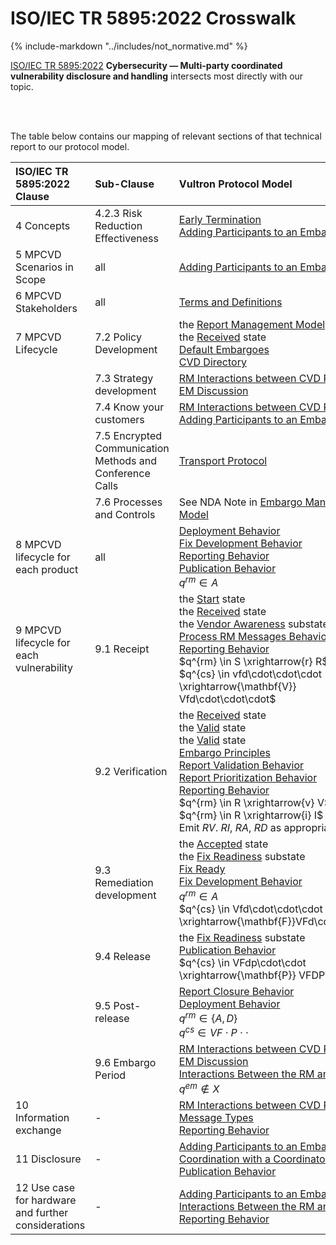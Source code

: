 # ISO/IEC TR 5895:2022 Crosswalk

{% include-markdown "../includes/not_normative.md" %}

[ISO/IEC TR 5895:2022](https://www.iso.org/standard/81807.html) 
**Cybersecurity — Multi-party coordinated vulnerability disclosure and handling** 
intersects most directly with our topic. 

<br/>
<br/>

The table below contains our mapping of relevant sections of that technical report to our protocol model.

| ISO/IEC TR 5895:2022 Clause                          | Sub-Clause                                                | Vultron Protocol Model                                                                                                                                                                                                                                                                                                                                                                                                                                                                                                                                                                                                                                                                              |
|:----------------------------------------------------|:----------------------------------------------------------|:--------------------------------------------------------------------------------------------------------------------------------------------------------------------------------------------------------------------------------------------------------------------------------------------------------------------------------------------------------------------------------------------------------------------------------------------------------------------------------------------------------------------------------------------------------------------------------------------------------------------------------------------------------------------------------------------------|
| 4 Concepts                                           | 4.2.3 Risk Reduction Effectiveness                        | [Early Termination](../topics/process_models/em/early_termination.md#early-termination)<br/>[Adding Participants to an Embargoed Case](../topics/process_models/em/working_with_others.md)                                                                                                                                                                                                                                                                                                                                                                                                                                                                                                        |
| 5 MPCVD Scenarios in Scope                           | all                                                       | [Adding Participants to an Embargoed Case](../topics/process_models/em/working_with_others.md)                                                                                                                                                                                                                                                                                                                                                                                                                                                                                                                                                                                                    |
| 6 MPCVD Stakeholders                                 | all                                                       | [Terms and Definitions](../topics/background/terms.md)                                                                                                                                                                                                                                                                                                                                                                                                                                                                                                                                                                                                                                            |
| 7 MPCVD Lifecycle                                    | 7.2 Policy Development                                    | the [Report Management Model](../topics/process_models/rm/index.md)<br/>the [Received](../topics/process_models/rm/index.md#the-received-r-state) state<br/>[Default Embargoes](../topics/process_models/em/defaults.md)<br/>[CVD Directory](../topics/future_work/cvd_directory.md)                                                                                                                                                                                                                                                                                                                                                                                                              |
|                                                      | 7.3 Strategy development                                  | [RM Interactions between CVD Participants](../topics/process_models/rm/rm_interactions.md)<br/>[EM Discussion](../topics/process_models/em/principles.md)                                                                                                                                                                                                                                                                                                                                                                                                                                                                                                                                         |
|                                                      | 7.4 Know your customers                                   | [RM Interactions between CVD Participants](../topics/process_models/rm/rm_interactions.md)<br/>[Adding Participants to an Embargoed Case](../topics/process_models/em/working_with_others.md)                                                                                                                                                                                                                                                                                                                                                                                                                                                                                                     |
|                                                      | 7.5 Encrypted Communication Methods and Conference Calls  | [Transport Protocol](../howto/general_implementation.md#transport-protocol)                                                                                                                                                                                                                                                                                                                                                                                                                                                                                                                                                                                                                       |
|                                                      | 7.6 Processes and Controls                                | See NDA Note in [Embargo Management Model](../topics/process_models/em/index.md)                                                                                                                                                                                                                                                                                                                                                                                                                                                                                                                                                                                                                  |
| 8 MPCVD lifecycle for each product                   | all                                                       | [Deployment Behavior](../topics/behavior_logic/deployment_bt.md)<br/>[Fix Development Behavior](../topics/behavior_logic/fix_dev_bt.md)<br/>[Reporting Behavior](../topics/behavior_logic/reporting_bt.md)<br/>[Publication Behavior](../topics/behavior_logic/publication_bt.md)<br/>$q^{rm} \in A$                                                                                                                                                                                                                                                                                                                                                                                              |
| 9 MPCVD lifecycle for each vulnerability             | 9.1 Receipt                                               | the [Start](../topics/process_models/rm/index.md#the-start-s-state) state<br/>the [Received](../topics/process_models/rm/index.md#the-received-r-state) state<br/>the [Vendor Awareness](../topics/process_models/cs/index.md#the-vendor-awareness-substate-v-v) substate<br/>[Process RM Messages Behavior](../topics/behavior_logic/msg_rm_bt.md)<br/>[Reporting Behavior](../topics/behavior_logic/reporting_bt.md)<br/>$q^{rm} \in S \xrightarrow{r} R$<br/>$q^{cs} \in vfd\cdot\cdot\cdot \xrightarrow{\mathbf{V}} Vfd\cdot\cdot\cdot$                                                                                                                                                       |
|                                                      | 9.2 Verification                                          | the [Received](../topics/process_models/rm/index.md#the-received-r-state) state<br/>the [Valid](../topics/process_models/rm/index.md#the-valid-v-state) state<br/>the [Valid](../topics/process_models/rm/index.md#the-invalid-i-state) state<br/>[Embargo Principles](../topics/process_models/em/principles.md)<br/>[Report Validation Behavior](../topics/behavior_logic/rm_validation_bt.md)<br/>[Report Prioritization Behavior](../topics/behavior_logic/rm_prioritization_bt.md)<br/>[Reporting Behavior](../topics/behavior_logic/reporting_bt.md)<br/>$q^{rm} \in R \xrightarrow{v} V$ (valid) $q^{rm} \in R \xrightarrow{i} I$ (invalid)<br/>Emit _RV_. _RI_, _RA_, _RD_ as appropriate |
|                                                      | 9.3 Remediation development                               | the [Accepted](../topics/process_models/rm/index.md#the-accepted-a-state) state<br/>the [Fix Readiness](../topics/process_models/cs/index.md#the-fix-readiness-substate-f-f) substate<br/>[Fix Ready](../topics/process_models/model_interactions/rm_em_cs.md#sec:cs_f_em/index.md)<br/>[Fix Development Behavior](../topics/behavior_logic/fix_dev_bt.md)<br/>$q^{rm} \in A$<br/>$q^{cs} \in Vfd\cdot\cdot\cdot \xrightarrow{\mathbf{F}}VFd\cdot\cdot\cdot$                                                                                                                                                                                                                                      |
|                                                      | 9.4 Release                                               | the [Fix Readiness](../topics/process_models/cs/index.md#the-fix-readiness-substate-f-f) substate<br/>[Publication Behavior](../topics/behavior_logic/publication_bt.md)<br/>$q^{cs} \in VFdp\cdot\cdot \xrightarrow{\mathbf{P}} VFDP\cdot\cdot$                                                                                                                                                                                                                                                                                                                                                                                                                                                  |
|                                                      | 9.5 Post-release                                          | [Report Closure Behavior](../topics/behavior_logic/rm_closure_bt.md)<br/>[Deployment Behavior](../topics/behavior_logic/deployment_bt.md)<br/>$q^{rm} \in \{A,D\}$<br/>$q^{cs} \in VF\cdot P \cdot\cdot$                                                                                                                                                                                                                                                                                                                                                                                                                                                                                          |
|                                                      | 9.6 Embargo Period                                        | [RM Interactions between CVD Participants](../topics/process_models/rm/rm_interactions.md)<br/>[EM Discussion](../topics/process_models/em/principles.md)<br/>[Interactions Between the RM and EM Models](../topics/process_models/model_interactions/rm_em.md)<br/>$q^{em} \not \in X$                                                                                                                                                                                                                                                                                                                                                                                                           |
| 10 Information exchange                              | -                                                         | [RM Interactions between CVD Participants](../topics/process_models/rm/rm_interactions.md)<br/>[Message Types](formal_protocol/messages.md)<br/>[Reporting Behavior](../topics/behavior_logic/reporting_bt.md)                                                                                                                                                                                                                                                                                                                                                                                                                                                                                    |
| 11 Disclosure                                        | -                                                         | [Adding Participants to an Embargoed Case](../topics/process_models/em/working_with_others.md)<br/>[Coordination with a Coordinator](../topics/formal_protocol/worked_example.md#sec:coordinating_with_coordinator)<br/>[Publication Behavior](../topics/behavior_logic/publication_bt.md)                                                                                                                                                                                                                                                                                                                                                                                                        |
| 12 Use case for hardware and further considerations  | -                                                         | [Adding Participants to an Embargoed Case](../topics/process_models/em/working_with_others.md)<br/>[Interactions Between the RM and EM Models](../topics/process_models/model_interactions/rm_em.md)<br/>[Reporting Behavior](../topics/behavior_logic/reporting_bt.md)                                                                                                                                                                                                                                                                                                                                                                                                                           |
